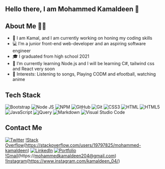   ## Hello there, I am Mohammed Kamaldeen 👋
  
  
  ## About Me 👩‍💼
  
- 👀 I am Kamal, and I am currently working on honing my coding skills
- 💻 I’m a junior front-end web-developer and an aspiring software engineer 
- 🎓 I graduated from high school 2021
- 🌱 I’m currently learning Node.js and I will be learning C#, tailwind css and React very soon
- 💞️ Interests: Listening to songs, Playing CODM and efootball, watching anime

## Tech Stack 
![Bootstrap](https://img.shields.io/badge/Bootstrap-563D7C?style=for-the-badge&logo=bootstrap&logoColor=white)
![Node JS](https://img.shields.io/badge/Node.js-339933?style=for-the-badge&logo=nodedotjs&logoColor=white)
![NPM](https://img.shields.io/badge/npm-CB3837?style=for-the-badge&logo=npm&logoColor=white)
![GitHub](https://img.shields.io/badge/GitHub-100000?style=for-the-badge&logo=github&logoColor=white)
![Git](https://img.shields.io/badge/git-%23F05033.svg?style=for-the-badge&logo=git&logoColor=white)
![CSS3](https://img.shields.io/badge/CSS3-1572B6?style=for-the-badge&logo=css3&logoColor=white)
![HTML](https://img.shields.io/badge/HTML5-E34F26?style=for-the-badge&logo=html5&logoColor=white)
![HTML5](https://img.shields.io/badge/html5-%23E34F26.svg?style=for-the-badge&logo=html5&logoColor=white)
![JavaScript](https://img.shields.io/badge/JavaScript-323330?style=for-the-badge&logo=javascript&logoColor=F7DF1E)
![jQuery](https://img.shields.io/badge/jquery-%230769AD.svg?style=for-the-badge&logo=jquery&logoColor=white)
![Markdown](https://img.shields.io/badge/markdown-%23000000.svg?style=for-the-badge&logo=markdown&logoColor=white)
![Visual Studio Code](https://img.shields.io/badge/Visual%20Studio%20Code-0078d7.svg?style=for-the-badge&logo=visual-studio-code&logoColor=white)

## Contact Me
[![Twitter](https://img.shields.io/badge/Twitter-1DA1F2?style=for-the-badge&logo=twitter&logoColor=white)](https://twitter.com/D_kvng13/)
[!Stack Overflow](https://img.shields.io/badge/-Stackoverflow-FE7A16?style=for-the-badge&logo=stack-overflow&logoColor=white)(https://stackoverflow.com/users/19797825/mohammed-kamaldeen)
[![LinkedIn](https://img.shields.io/badge/LinkedIn-0077B5?style=for-the-badge&logo=linkedin&logoColor=white)](https://www.linkedin.com/in/kamaldeen-mohammed-123b89235?/)
[![Portfolio](https://img.shields.io/badge/Portfolio-1DA1F2?style=for-the-badge&logo=website&logoColor=white)](https://aparnaportfoliofinal.netlify.app/)
[!Gmail](https://img.shields.io/badge/Gmail-D14836?style=for-the-badge&logo=gmail&logoColor=white)(https://mohammedkamaldeen204@gmail.com)
[!Instagram](https://img.shields.io/badge/Instagram-%23E4405F.svg?style=for-the-badge&logo=Instagram&logoColor=white)(https://www.instagram.com/kamaldeen_04/)



